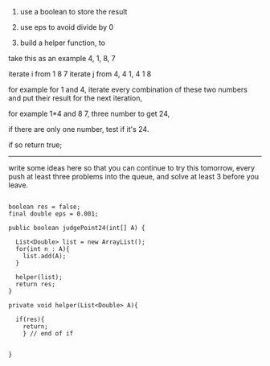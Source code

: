 
1. use a boolean to store the result
2. use eps to avoid divide by 0

3. build a helper function, to

take this as an example 4, 1, 8, 7

iterate i from 1  8    7
iterate j from 4, 4 1, 4 1 8

for example for 1 and 4, iterate every combination of these two numbers and put their result for the next iteration,

for example 1*4 and 8 7, three number to get 24,

if there are only one number, test if it's 24.

if so return true; 


---

write some ideas here so that you can continue to try this tomorrow,
every push at least three problems into the queue, and solve at least 3 before you leave.



```

boolean res = false;
final double eps = 0.001;

public boolean judgePoint24(int[] A) {

  List<Double> list = new ArrayList();
  for(int n : A){
    list.add(A);
  }

  helper(list);
  return res;
}

private void helper(List<Double> A){

  if(res){
    return;
    } // end of if


}


```
